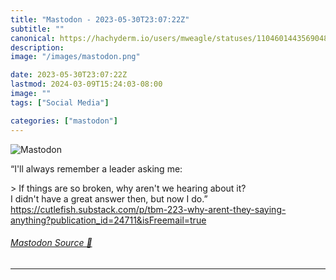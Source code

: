 ```yaml
---
title: "Mastodon - 2023-05-30T23:07:22Z"
subtitle: ""
canonical: https://hachyderm.io/users/mweagle/statuses/110460144356904852
description:
image: "/images/mastodon.png"

date: 2023-05-30T23:07:22Z
lastmod: 2024-03-09T15:24:03-08:00
image: ""
tags: ["Social Media"]

categories: ["mastodon"]
---
```

![Mastodon](/images/mastodon.png)

<p>“I&#39;ll always remember a leader asking me:</p><p>&gt; If things are so broken, why aren&#39;t we hearing about it?<br />I didn&#39;t have a great answer then, but now I do.”<br /><a href="https://cutlefish.substack.com/p/tbm-223-why-arent-they-saying-anything?publication_id=24711&amp;isFreemail=true" target="_blank" rel="nofollow noopener noreferrer" translate="no"><span class="invisible">https://</span><span class="ellipsis">cutlefish.substack.com/p/tbm-2</span><span class="invisible">23-why-arent-they-saying-anything?publication_id=24711&amp;isFreemail=true</span></a></p>


###### [Mastodon Source 🐘](https://hachyderm.io/@mweagle/110460144356904852)

___
